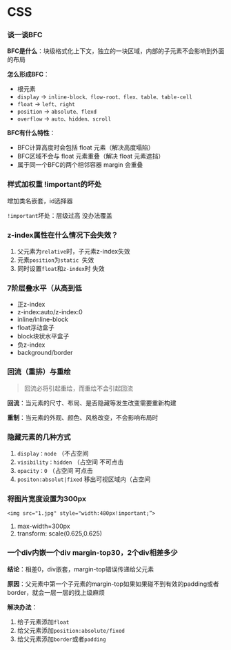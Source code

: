 # CSS
### 谈一谈BFC
**BFC是什么**：块级格式化上下文，独立的一块区域，内部的子元素不会影响到外面的布局  

**怎么形成BFC**：
- 根元素
- `display` -> `inline-block、flow-root、flex、table、table-cell`
- `float` -> `left、right`
- `position` -> `absolute、flexd`
- `overflow` -> `auto、hidden、scroll`

**BFC有什么特性**：
- BFC计算高度时会包括 float 元素（解决高度塌陷）
- BFC区域不会与 float 元素重叠（解决 float 元素遮挡）
- 属于同一个BFC的两个相邻容器 margin 会重叠

### 样式加权重 !important的坏处
增加类名嵌套，id选择器

`!important`坏处：层级过高 没办法覆盖

### z-index属性在什么情况下会失效？
1. 父元素为`relative`时，子元素z-index失效
2. 元素`position`为`static `失效
3. 同时设置`float`和`z-index`时 失效
		
### 7阶层叠水平（从高到低
- 正z-index
- z-index:auto/z-index:0
- inline/inline-block
- float浮动盒子
- block块状水平盒子
- 负z-index
- background/border
		
### 回流（重排）与重绘
> 回流必将引起重绘，而重绘不会引起回流

**回流**：当元素的尺寸、布局、是否隐藏等发生改变需要重新构建

**重制**：当元素的外观、颜色、风格改变，不会影响布局时


		
### 隐藏元素的几种方式
1. `display：node` （不占空间
2. `visibility：hidden` （占空间 不可点击
3. `opacity：0` （占空间 可点击
4. `positon:absolut|fixed` 移出可视区域内（占空间

### 将图片宽度设置为300px
`<img src="1.jpg" style="width:480px!important;”> `

1. max-width=300px
2. transform: scale(0.625,0.625)
		
### 一个div内嵌一个div margin-top30，2个div相差多少
**结论**：相差0，div嵌套，margin-top错误传递给父元素

**原因**：父元素中第一个子元素的margin-top如果如果碰不到有效的padding或者border，就会一层一层的找上级麻烦

**解决办法**：
1. 给子元素添加`float`
2. 给父元素添加`position:absolute/fixed`
3. 给父元素添加`border`或者`padding`